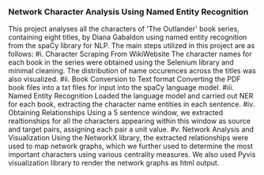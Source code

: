 ### Network Character Analysis Using Named Entity Recognition
This project analyses all the characters of 'The Outlander' book series, containing eight titles, by Diana Gabaldon using named entity recognition from the spaCy library for NLP. The main steps utilized in this project are as follows:
#i. Character Scraping From WikiWebsite
The character names for each book in the series were obtained using the Selenium library and minimal cleaning. The distribution of name occurences across the titles was also visualized.
#ii. Book Conversion to Text format
Converting the PDF book files into a txt files for input into the spaCy language model.
#iii. Named Entity Recognition
Loaded the language model and carried out NER for each book, extracting the character name entities in each sentence.
#iv. Obtaining Relationships
Using a 5 sentence window, we extracted realtionships for all the characters appearing within this window as source and target pairs, assigning each pair a unit value.
#v. Network Analysis and Visualization
Using the NetworkX library, the extracted relationships were used to map network graphs, which we further used to determine the most important characters using various centrality measures. We also used Pyvis visualization library to render the network graphs as html output.
